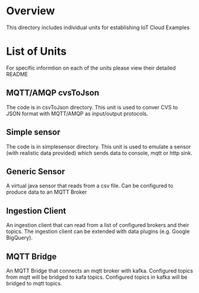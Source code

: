 # Overview
This directory includes individual units for establishing IoT Cloud Examples

# List of Units
For specific informtion on each of the units please view their detailed README

## MQTT/AMQP cvsToJson

The code is in csvToJson directory. This unit is used to conver CVS to JSON format with MQTT/AMQP as input/output protocols.

## Simple sensor
The code is in simplesensor directory. This unit is used to emulate a sensor (with realistic data provided) which sends data to console, mqtt or http sink.

## Generic Sensor
A virtual java sensor that reads from a csv file. Can be configured to produce data to an MQTT Broker

## Ingestion Client
An ingestion client that can read from a list of configured brokers and their topics. The ingestion client can be extended with
data plugins (e.g. Google BigQuery).

## MQTT Bridge
An MQTT Bridge that connects an mqtt broker with kafka. Configured topics from mqtt will be bridged to kafa topics. Configured topics in kafka will be bridged to mqtt topics.
